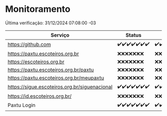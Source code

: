 # Monitoramento

Última verificação: 31/12/2024 07:08:00 -03

|Serviço|Status|Últimas 24h|
|---|---|---|
|https://github.com|<span title="2024-12-24: OK=23">✔️</span><span title="2024-12-25: OK=23">✔️</span><span title="2024-12-26: OK=23">✔️</span><span title="2024-12-27: OK=23">✔️</span><span title="2024-12-28: OK=23">✔️</span><span title="2024-12-29: OK=23">✔️</span><span title="2024-12-30: OK=9">✔️</span>|<span title="30/12/2024 07:09:00 -03 : 200">✔️</span><span title="30/12/2024 08:06:00 -03 : 200">✔️</span><span title="30/12/2024 09:15:00 -03 : 200">✔️</span><span title="30/12/2024 10:15:00 -03 : 200">✔️</span><span title="30/12/2024 11:07:00 -03 : 200">✔️</span><span title="30/12/2024 12:08:00 -03 : 200">✔️</span><span title="30/12/2024 13:09:00 -03 : 200">✔️</span><span title="30/12/2024 14:07:00 -03 : 200">✔️</span><span title="30/12/2024 15:11:00 -03 : 200">✔️</span><span title="30/12/2024 16:06:00 -03 : 200">✔️</span><span title="30/12/2024 17:08:00 -03 : 200">✔️</span><span title="30/12/2024 18:07:00 -03 : 200">✔️</span><span title="30/12/2024 19:07:00 -03 : 200">✔️</span><span title="30/12/2024 20:07:00 -03 : 200">✔️</span><span title="30/12/2024 21:40:00 -03 : 200">✔️</span><span title="30/12/2024 23:09:00 -03 : 200">✔️</span><span title="31/12/2024 00:12:00 -03 : 200">✔️</span><span title="31/12/2024 01:10:00 -03 : 200">✔️</span><span title="31/12/2024 02:08:00 -03 : 200">✔️</span><span title="31/12/2024 03:11:00 -03 : 200">✔️</span><span title="31/12/2024 04:08:00 -03 : 200">✔️</span><span title="31/12/2024 05:11:00 -03 : 200">✔️</span><span title="31/12/2024 06:08:00 -03 : 200">✔️</span><span title="31/12/2024 07:08:00 -03 : 200">✔️</span>|
|https://paxtu.escoteiros.org.br|<span title="2024-12-24: Falhas=23">❌</span><span title="2024-12-25: Falhas=23">❌</span><span title="2024-12-26: Falhas=23">❌</span><span title="2024-12-27: Falhas=23">❌</span><span title="2024-12-28: Falhas=23">❌</span><span title="2024-12-29: Falhas=23">❌</span><span title="2024-12-30: Falhas=9">❌</span>|<span title="30/12/2024 07:09:00 -03 : 403">❌</span><span title="30/12/2024 08:06:00 -03 : 403">❌</span><span title="30/12/2024 09:15:00 -03 : 403">❌</span><span title="30/12/2024 10:15:00 -03 : 403">❌</span><span title="30/12/2024 11:07:00 -03 : 403">❌</span><span title="30/12/2024 12:08:00 -03 : 403">❌</span><span title="30/12/2024 13:09:00 -03 : 403">❌</span><span title="30/12/2024 14:07:00 -03 : 403">❌</span><span title="30/12/2024 15:11:00 -03 : 403">❌</span><span title="30/12/2024 16:06:00 -03 : 403">❌</span><span title="30/12/2024 17:08:00 -03 : 403">❌</span><span title="30/12/2024 18:07:00 -03 : 403">❌</span><span title="30/12/2024 19:07:00 -03 : 403">❌</span><span title="30/12/2024 20:07:00 -03 : 403">❌</span><span title="30/12/2024 21:40:00 -03 : 403">❌</span><span title="30/12/2024 23:09:00 -03 : 403">❌</span><span title="31/12/2024 00:12:00 -03 : 403">❌</span><span title="31/12/2024 01:10:00 -03 : 403">❌</span><span title="31/12/2024 02:08:00 -03 : 403">❌</span><span title="31/12/2024 03:11:00 -03 : 403">❌</span><span title="31/12/2024 04:08:00 -03 : 403">❌</span><span title="31/12/2024 05:11:00 -03 : 403">❌</span><span title="31/12/2024 06:08:00 -03 : 403">❌</span><span title="31/12/2024 07:08:00 -03 : 403">❌</span>|
|https://escoteiros.org.br|<span title="2024-12-24: Falhas=23">❌</span><span title="2024-12-25: Falhas=23">❌</span><span title="2024-12-26: Falhas=23">❌</span><span title="2024-12-27: Falhas=23">❌</span><span title="2024-12-28: Falhas=23">❌</span><span title="2024-12-29: Falhas=23">❌</span><span title="2024-12-30: Falhas=9">❌</span>|<span title="30/12/2024 07:09:00 -03 : 403">❌</span><span title="30/12/2024 08:06:00 -03 : 403">❌</span><span title="30/12/2024 09:15:00 -03 : 403">❌</span><span title="30/12/2024 10:15:00 -03 : 403">❌</span><span title="30/12/2024 11:07:00 -03 : 403">❌</span><span title="30/12/2024 12:08:00 -03 : 403">❌</span><span title="30/12/2024 13:09:00 -03 : 403">❌</span><span title="30/12/2024 14:07:00 -03 : 403">❌</span><span title="30/12/2024 15:11:00 -03 : 403">❌</span><span title="30/12/2024 16:06:00 -03 : 403">❌</span><span title="30/12/2024 17:08:00 -03 : 403">❌</span><span title="30/12/2024 18:07:00 -03 : 403">❌</span><span title="30/12/2024 19:07:00 -03 : 403">❌</span><span title="30/12/2024 20:07:00 -03 : 403">❌</span><span title="30/12/2024 21:40:00 -03 : 403">❌</span><span title="30/12/2024 23:09:00 -03 : 403">❌</span><span title="31/12/2024 00:12:00 -03 : 403">❌</span><span title="31/12/2024 01:10:00 -03 : 403">❌</span><span title="31/12/2024 02:08:00 -03 : 403">❌</span><span title="31/12/2024 03:11:00 -03 : 403">❌</span><span title="31/12/2024 04:08:00 -03 : 403">❌</span><span title="31/12/2024 05:11:00 -03 : 403">❌</span><span title="31/12/2024 06:08:00 -03 : 403">❌</span><span title="31/12/2024 07:08:00 -03 : 403">❌</span>|
|https://paxtu.escoteiros.org.br/paxtu|<span title="2024-12-24: Falhas=23">❌</span><span title="2024-12-25: Falhas=23">❌</span><span title="2024-12-26: Falhas=23">❌</span><span title="2024-12-27: Falhas=23">❌</span><span title="2024-12-28: Falhas=23">❌</span><span title="2024-12-29: Falhas=23">❌</span><span title="2024-12-30: Falhas=9">❌</span>|<span title="30/12/2024 07:09:00 -03 : 403">❌</span><span title="30/12/2024 08:06:00 -03 : 403">❌</span><span title="30/12/2024 09:15:00 -03 : 403">❌</span><span title="30/12/2024 10:15:00 -03 : 403">❌</span><span title="30/12/2024 11:07:00 -03 : 403">❌</span><span title="30/12/2024 12:08:00 -03 : 403">❌</span><span title="30/12/2024 13:09:00 -03 : 403">❌</span><span title="30/12/2024 14:07:00 -03 : 403">❌</span><span title="30/12/2024 15:11:00 -03 : 403">❌</span><span title="30/12/2024 16:06:00 -03 : 403">❌</span><span title="30/12/2024 17:08:00 -03 : 403">❌</span><span title="30/12/2024 18:07:00 -03 : 403">❌</span><span title="30/12/2024 19:07:00 -03 : 403">❌</span><span title="30/12/2024 20:07:00 -03 : 403">❌</span><span title="30/12/2024 21:40:00 -03 : 403">❌</span><span title="30/12/2024 23:09:00 -03 : 403">❌</span><span title="31/12/2024 00:12:00 -03 : 403">❌</span><span title="31/12/2024 01:10:00 -03 : 403">❌</span><span title="31/12/2024 02:08:00 -03 : 403">❌</span><span title="31/12/2024 03:11:00 -03 : 403">❌</span><span title="31/12/2024 04:08:00 -03 : 403">❌</span><span title="31/12/2024 05:11:00 -03 : 403">❌</span><span title="31/12/2024 06:08:00 -03 : 403">❌</span><span title="31/12/2024 07:08:00 -03 : 403">❌</span>|
|https://paxtu.escoteiros.org.br/meupaxtu|<span title="2024-12-24: Falhas=23">❌</span><span title="2024-12-25: Falhas=23">❌</span><span title="2024-12-26: Falhas=23">❌</span><span title="2024-12-27: Falhas=23">❌</span><span title="2024-12-28: Falhas=23">❌</span><span title="2024-12-29: Falhas=23">❌</span><span title="2024-12-30: Falhas=9">❌</span>|<span title="30/12/2024 07:09:00 -03 : 403">❌</span><span title="30/12/2024 08:06:00 -03 : 403">❌</span><span title="30/12/2024 09:15:00 -03 : 403">❌</span><span title="30/12/2024 10:15:00 -03 : 403">❌</span><span title="30/12/2024 11:07:00 -03 : 403">❌</span><span title="30/12/2024 12:08:00 -03 : 403">❌</span><span title="30/12/2024 13:09:00 -03 : 403">❌</span><span title="30/12/2024 14:07:00 -03 : 403">❌</span><span title="30/12/2024 15:11:00 -03 : 403">❌</span><span title="30/12/2024 16:06:00 -03 : 403">❌</span><span title="30/12/2024 17:08:00 -03 : 403">❌</span><span title="30/12/2024 18:07:00 -03 : 403">❌</span><span title="30/12/2024 19:07:00 -03 : 403">❌</span><span title="30/12/2024 20:07:00 -03 : 403">❌</span><span title="30/12/2024 21:40:00 -03 : 403">❌</span><span title="30/12/2024 23:09:00 -03 : 403">❌</span><span title="31/12/2024 00:12:00 -03 : 403">❌</span><span title="31/12/2024 01:10:00 -03 : 403">❌</span><span title="31/12/2024 02:08:00 -03 : 403">❌</span><span title="31/12/2024 03:11:00 -03 : 403">❌</span><span title="31/12/2024 04:08:00 -03 : 403">❌</span><span title="31/12/2024 05:11:00 -03 : 403">❌</span><span title="31/12/2024 06:08:00 -03 : 403">❌</span><span title="31/12/2024 07:08:00 -03 : 403">❌</span>|
|https://sigue.escoteiros.org.br/siguenacional|<span title="2024-12-24: OK=23">✔️</span><span title="2024-12-25: OK=23">✔️</span><span title="2024-12-26: OK=23">✔️</span><span title="2024-12-27: OK=23">✔️</span><span title="2024-12-28: OK=23">✔️</span><span title="2024-12-29: OK=23">✔️</span><span title="2024-12-30: OK=9">✔️</span>|<span title="30/12/2024 07:09:00 -03 : 200">✔️</span><span title="30/12/2024 08:06:00 -03 : 200">✔️</span><span title="30/12/2024 09:15:00 -03 : 200">✔️</span><span title="30/12/2024 10:15:00 -03 : 200">✔️</span><span title="30/12/2024 11:07:00 -03 : 200">✔️</span><span title="30/12/2024 12:08:00 -03 : 200">✔️</span><span title="30/12/2024 13:09:00 -03 : 200">✔️</span><span title="30/12/2024 14:07:00 -03 : 200">✔️</span><span title="30/12/2024 15:11:00 -03 : 200">✔️</span><span title="30/12/2024 16:06:00 -03 : 200">✔️</span><span title="30/12/2024 17:08:00 -03 : 200">✔️</span><span title="30/12/2024 18:07:00 -03 : 200">✔️</span><span title="30/12/2024 19:07:00 -03 : 200">✔️</span><span title="30/12/2024 20:07:00 -03 : 200">✔️</span><span title="30/12/2024 21:40:00 -03 : 200">✔️</span><span title="30/12/2024 23:09:00 -03 : 200">✔️</span><span title="31/12/2024 00:12:00 -03 : 200">✔️</span><span title="31/12/2024 01:10:00 -03 : 200">✔️</span><span title="31/12/2024 02:08:00 -03 : 200">✔️</span><span title="31/12/2024 03:11:00 -03 : 200">✔️</span><span title="31/12/2024 04:08:00 -03 : 200">✔️</span><span title="31/12/2024 05:11:00 -03 : 200">✔️</span><span title="31/12/2024 06:08:00 -03 : 200">✔️</span><span title="31/12/2024 07:08:00 -03 : 200">✔️</span>|
|https://id.escoteiros.org.br/|<span title="2024-12-24: Falhas=23">❌</span><span title="2024-12-25: Falhas=23">❌</span><span title="2024-12-26: Falhas=23">❌</span><span title="2024-12-27: Falhas=23">❌</span><span title="2024-12-28: Falhas=23">❌</span><span title="2024-12-29: Falhas=23">❌</span><span title="2024-12-30: Falhas=9">❌</span>|<span title="30/12/2024 07:09:00 -03 : 403">❌</span><span title="30/12/2024 08:06:00 -03 : 403">❌</span><span title="30/12/2024 09:15:00 -03 : 403">❌</span><span title="30/12/2024 10:15:00 -03 : 403">❌</span><span title="30/12/2024 11:07:00 -03 : 403">❌</span><span title="30/12/2024 12:08:00 -03 : 403">❌</span><span title="30/12/2024 13:09:00 -03 : 403">❌</span><span title="30/12/2024 14:07:00 -03 : 403">❌</span><span title="30/12/2024 15:11:00 -03 : 403">❌</span><span title="30/12/2024 16:06:00 -03 : 403">❌</span><span title="30/12/2024 17:08:00 -03 : 403">❌</span><span title="30/12/2024 18:07:00 -03 : 403">❌</span><span title="30/12/2024 19:07:00 -03 : 403">❌</span><span title="30/12/2024 20:07:00 -03 : 403">❌</span><span title="30/12/2024 21:40:00 -03 : 403">❌</span><span title="30/12/2024 23:09:00 -03 : 403">❌</span><span title="31/12/2024 00:12:00 -03 : 403">❌</span><span title="31/12/2024 01:10:00 -03 : 403">❌</span><span title="31/12/2024 02:08:00 -03 : 403">❌</span><span title="31/12/2024 03:11:00 -03 : 403">❌</span><span title="31/12/2024 04:08:00 -03 : 403">❌</span><span title="31/12/2024 05:11:00 -03 : 403">❌</span><span title="31/12/2024 06:08:00 -03 : 403">❌</span><span title="31/12/2024 07:08:00 -03 : 403">❌</span>|
|Paxtu Login|<span title="2024-12-24: OK=23">✔️</span><span title="2024-12-25: OK=23">✔️</span><span title="2024-12-26: OK=23">✔️</span><span title="2024-12-27: OK=23">✔️</span><span title="2024-12-28: OK=23">✔️</span><span title="2024-12-29: OK=23">✔️</span><span title="2024-12-30: OK=9">✔️</span>|<span title="30/12/2024 07:09:00 -03 : 200">✔️</span><span title="30/12/2024 08:06:00 -03 : 200">✔️</span><span title="30/12/2024 09:15:00 -03 : 200">✔️</span><span title="30/12/2024 10:15:00 -03 : 200">✔️</span><span title="30/12/2024 11:07:00 -03 : 200">✔️</span><span title="30/12/2024 12:08:00 -03 : 200">✔️</span><span title="30/12/2024 13:09:00 -03 : 200">✔️</span><span title="30/12/2024 14:07:00 -03 : 200">✔️</span><span title="30/12/2024 15:11:00 -03 : 200">✔️</span><span title="30/12/2024 16:06:00 -03 : 200">✔️</span><span title="30/12/2024 17:08:00 -03 : 200">✔️</span><span title="30/12/2024 18:07:00 -03 : 200">✔️</span><span title="30/12/2024 19:07:00 -03 : 200">✔️</span><span title="30/12/2024 20:07:00 -03 : 200">✔️</span><span title="30/12/2024 21:40:00 -03 : 200">✔️</span><span title="30/12/2024 23:09:00 -03 : 200">✔️</span><span title="31/12/2024 00:12:00 -03 : 200">✔️</span><span title="31/12/2024 01:10:00 -03 : 200">✔️</span><span title="31/12/2024 02:08:00 -03 : 200">✔️</span><span title="31/12/2024 03:11:00 -03 : 200">✔️</span><span title="31/12/2024 04:08:00 -03 : 200">✔️</span><span title="31/12/2024 05:11:00 -03 : 200">✔️</span><span title="31/12/2024 06:08:00 -03 : 200">✔️</span><span title="31/12/2024 07:08:00 -03 : 200">✔️</span>|
